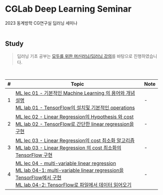 # CGLab Deep Learning Seminar 
2023 동계방학 CG연구실 딥러닝 세미나
<br><br>

## Study
> 딥러닝 기초 공부는 [모두를 위한 머신러닝/딥러닝 강의](http://hunkim.github.io/ml/)를 바탕으로 진행하였습니다.

<br>

|#|Topic|Note|
|------|---|---|
|1|[ML lec 01 - 기본적인 Machine Learning 의 용어와 개념 설명](https://www.youtube.com/watch?v=qPMeuL2LIqY)<br>[ML lab 01 - TensorFlow의 설치및 기본적인 operations](https://www.youtube.com/watch?v=-57Ne86Ia8w)|-|
|2|[ML lec 02 - Linear Regression의 Hypothesis 와 cost](https://url.kr/6nvo3k)<br>[ML lab 02 - TensorFlow로 간단한 linear regression을 구현](https://url.kr/9pi18y)|-|
|3|[ML lec 03 - Linear Regression의 cost 최소화 알고리즘](https://url.kr/thx9aq)<br>[ML lab 03 - Linear Regression 의 cost 최소화의 TensorFlow 구현](https://url.kr/9q1lrz)|-|
|4|[ML lec 04 - multi-variable linear regression](https://url.kr/jwesr2)<br>[ML lab 04-1: multi-variable linear regression을 TensorFlow에서 구현](https://url.kr/ykeuvr)<br>[ML lab 04-2: TensorFlow로 파일에서 데이터 읽어오기](https://url.kr/prij2n)|-|
